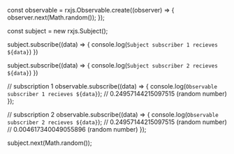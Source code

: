 
const observable = rxjs.Observable.create((observer) => {
    observer.next(Math.random());
});

const subject = new rxjs.Subject();

subject.subscribe((data) => {
console.log(`Subject subscriber 1 recieves ${data}`)
})

subject.subscribe((data) => {
console.log(`Subject subscriber 2 recieves ${data}`)
})

// subscription 1
observable.subscribe((data) => {
  console.log(`Observable subscriber 1 recieves ${data}`); // 0.24957144215097515 (random number)
});

// subscription 2
observable.subscribe((data) => {
     console.log(`Observable subscriber 2 recieves ${data}`); // 0.24957144215097515 (random number)
 // 0.004617340049055896 (random number)
});

subject.next(Math.random()); 
